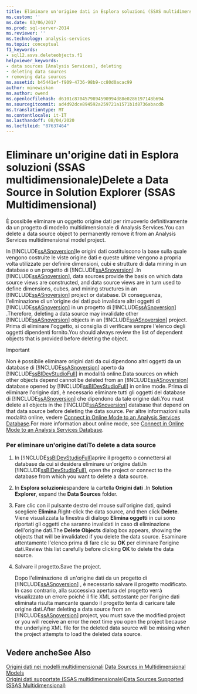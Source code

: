 ```yaml
---
title: Eliminare un'origine dati in Esplora soluzioni (SSAS multidimensionale) | Microsoft Docs
ms.custom: ''
ms.date: 03/06/2017
ms.prod: sql-server-2014
ms.reviewer: ''
ms.technology: analysis-services
ms.topic: conceptual
f1_keywords:
- sql12.asvs.deleteobjects.f1
helpviewer_keywords:
- data sources [Analysis Services], deleting
- deleting data sources
- removing data sources
ms.assetid: b45441ef-f909-4736-98b9-cc80d0acac99
author: minewiskan
ms.author: owend
ms.openlocfilehash: d6101c8704579894590994d88e0286197148b694
ms.sourcegitcommit: ad4d92dce894592a259721a1571b1d8736abacdb
ms.translationtype: MT
ms.contentlocale: it-IT
ms.lasthandoff: 08/04/2020
ms.locfileid: "87637464"
---
```

# <a name="delete-a-data-source-in-solution-explorer-ssas-multidimensional"></a><span data-ttu-id="9ea56-102">Eliminare un'origine dati in Esplora soluzioni (SSAS multidimensionale)</span><span class="sxs-lookup"><span data-stu-id="9ea56-102">Delete a Data Source in Solution Explorer (SSAS Multidimensional)</span></span>
  <span data-ttu-id="9ea56-103">È possibile eliminare un oggetto origine dati per rimuoverlo definitivamente da un progetto di modello multidimensionale di Analysis Services.</span><span class="sxs-lookup"><span data-stu-id="9ea56-103">You can delete a data source object to permanently remove it from an Analysis Services multidimensional model project.</span></span>  
  
 <span data-ttu-id="9ea56-104">In [!INCLUDE[ssASnoversion](../../includes/ssasnoversion-md.md)]le origini dati costituiscono la base sulla quale vengono costruite le viste origine dati e queste ultime vengono a propria volta utilizzate per definire dimensioni, cubi e strutture di data mining in un database o un progetto di [!INCLUDE[ssASnoversion](../../includes/ssasnoversion-md.md)] .</span><span class="sxs-lookup"><span data-stu-id="9ea56-104">In [!INCLUDE[ssASnoversion](../../includes/ssasnoversion-md.md)], data sources provide the basis on which data source views are constructed, and data source views are in turn used to define dimensions, cubes, and mining structures in an [!INCLUDE[ssASnoversion](../../includes/ssasnoversion-md.md)] project or database.</span></span> <span data-ttu-id="9ea56-105">Di conseguenza, l'eliminazione di un'origine dei dati può invalidare altri oggetti di [!INCLUDE[ssASnoversion](../../includes/ssasnoversion-md.md)] in un progetto di [!INCLUDE[ssASnoversion](../../includes/ssasnoversion-md.md)] .</span><span class="sxs-lookup"><span data-stu-id="9ea56-105">Therefore, deleting a data source may invalidate other [!INCLUDE[ssASnoversion](../../includes/ssasnoversion-md.md)] objects in an [!INCLUDE[ssASnoversion](../../includes/ssasnoversion-md.md)] project.</span></span> <span data-ttu-id="9ea56-106">Prima di eliminare l'oggetto, si consiglia di verificare sempre l'elenco degli oggetti dipendenti fornito.</span><span class="sxs-lookup"><span data-stu-id="9ea56-106">You should always review the list of dependent objects that is provided before deleting the object.</span></span>  
  
> [!IMPORTANT]  
>  <span data-ttu-id="9ea56-107">Non è possibile eliminare origini dati da cui dipendono altri oggetti da un database di [!INCLUDE[ssASnoversion](../../includes/ssasnoversion-md.md)] aperto da [!INCLUDE[ssBIDevStudioFull](../../includes/ssbidevstudiofull-md.md)] in modalità online.</span><span class="sxs-lookup"><span data-stu-id="9ea56-107">Data sources on which other objects depend cannot be deleted from an [!INCLUDE[ssASnoversion](../../includes/ssasnoversion-md.md)] database opened by [!INCLUDE[ssBIDevStudioFull](../../includes/ssbidevstudiofull-md.md)] in online mode.</span></span> <span data-ttu-id="9ea56-108">Prima di eliminare l'origine dati, è necessario eliminare tutti gli oggetti del database di [!INCLUDE[ssASnoversion](../../includes/ssasnoversion-md.md)] che dipendono da tale origine dati.</span><span class="sxs-lookup"><span data-stu-id="9ea56-108">You must delete all objects in the [!INCLUDE[ssASnoversion](../../includes/ssasnoversion-md.md)] database that depend on that data source before deleting the data source.</span></span> <span data-ttu-id="9ea56-109">Per altre informazioni sulla modalità online, vedere [Connect in Online Mode to an Analysis Services Database](connect-in-online-mode-to-an-analysis-services-database.md).</span><span class="sxs-lookup"><span data-stu-id="9ea56-109">For more information about online mode, see [Connect in Online Mode to an Analysis Services Database](connect-in-online-mode-to-an-analysis-services-database.md).</span></span>  
  
### <a name="to-delete-a-data-source"></a><span data-ttu-id="9ea56-110">Per eliminare un'origine dati</span><span class="sxs-lookup"><span data-stu-id="9ea56-110">To delete a data source</span></span>  
  
1.  <span data-ttu-id="9ea56-111">In [!INCLUDE[ssBIDevStudioFull](../../includes/ssbidevstudiofull-md.md)]aprire il progetto o connettersi al database da cui si desidera eliminare un'origine dati.</span><span class="sxs-lookup"><span data-stu-id="9ea56-111">In [!INCLUDE[ssBIDevStudioFull](../../includes/ssbidevstudiofull-md.md)], open the project or connect to the database from which you want to delete a data source.</span></span>  
  
2.  <span data-ttu-id="9ea56-112">In **Esplora soluzioni**espandere la cartella **Origini dati** .</span><span class="sxs-lookup"><span data-stu-id="9ea56-112">In **Solution Explorer**, expand the **Data Sources** folder.</span></span>  
  
3.  <span data-ttu-id="9ea56-113">Fare clic con il pulsante destro del mouse sull'origine dati, quindi scegliere **Elimina**.</span><span class="sxs-lookup"><span data-stu-id="9ea56-113">Right-click the data source, and then click **Delete**.</span></span> <span data-ttu-id="9ea56-114">Viene visualizzata la finestra di dialogo **Elimina oggetti**  in cui sono riportati gli oggetti che saranno invalidati in caso di eliminazione dell'origine dati.</span><span class="sxs-lookup"><span data-stu-id="9ea56-114">The **Delete Objects**  dialog box appears, showing the objects that will be invalidated if you delete the data source.</span></span> <span data-ttu-id="9ea56-115">Esaminare attentamente l'elenco prima di fare clic su **OK** per eliminare l'origine dati.</span><span class="sxs-lookup"><span data-stu-id="9ea56-115">Review this list carefully before clicking **OK** to delete the data source.</span></span>  
  
4.  <span data-ttu-id="9ea56-116">Salvare il progetto.</span><span class="sxs-lookup"><span data-stu-id="9ea56-116">Save the project.</span></span>  
  
     <span data-ttu-id="9ea56-117">Dopo l'eliminazione di un'origine dati da un progetto di [!INCLUDE[ssASnoversion](../../includes/ssasnoversion-md.md)] , è necessario salvare il progetto modificato. In caso contrario, alla successiva apertura del progetto verrà visualizzato un errore poiché il file XML sottostante per l'origine dati eliminata risulta mancante quando il progetto tenta di caricare tale origine dati.</span><span class="sxs-lookup"><span data-stu-id="9ea56-117">After deleting a data source from an [!INCLUDE[ssASnoversion](../../includes/ssasnoversion-md.md)] project, you must save the modified project or you will receive an error the next time you open the project because the underlying XML file for the deleted data source will be missing when the project attempts to load the deleted data source.</span></span>  
  
## <a name="see-also"></a><span data-ttu-id="9ea56-118">Vedere anche</span><span class="sxs-lookup"><span data-stu-id="9ea56-118">See Also</span></span>  
 <span data-ttu-id="9ea56-119">[Origini dati nei modelli multidimensionali](data-sources-in-multidimensional-models.md) </span><span class="sxs-lookup"><span data-stu-id="9ea56-119">[Data Sources in Multidimensional Models](data-sources-in-multidimensional-models.md) </span></span>  
 [<span data-ttu-id="9ea56-120">Origini dati supportate &#40;SSAS multidimensionale&#41;</span><span class="sxs-lookup"><span data-stu-id="9ea56-120">Data Sources Supported &#40;SSAS Multidimensional&#41;</span></span>](supported-data-sources-ssas-multidimensional.md)  
  
  
